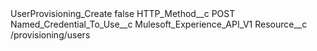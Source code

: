 <?xml version="1.0" encoding="UTF-8"?>
<CustomMetadata xmlns="http://soap.sforce.com/2006/04/metadata" xmlns:xsi="http://www.w3.org/2001/XMLSchema-instance" xmlns:xsd="http://www.w3.org/2001/XMLSchema">
    <label>UserProvisioning_Create</label>
    <protected>false</protected>
    <values>
        <field>HTTP_Method__c</field>
        <value xsi:type="xsd:string">POST</value>
    </values>
    <values>
        <field>Named_Credential_To_Use__c</field>
        <value xsi:type="xsd:string">Mulesoft_Experience_API_V1</value>
    </values>
    <values>
        <field>Resource__c</field>
        <value xsi:type="xsd:string">/provisioning/users</value>
    </values>
</CustomMetadata>
